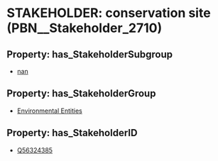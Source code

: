 # STAKEHOLDER: __conservation site__ (PBN__Stakeholder_2710)

## Property: has_StakeholderSubgroup

* [nan](PBN__StakeholderSubgroup_7)

## Property: has_StakeholderGroup

* [Environmental Entities](PBN__StakeholderGroup_13)

## Property: has_StakeholderID

* [Q56324385](Q56324385)

